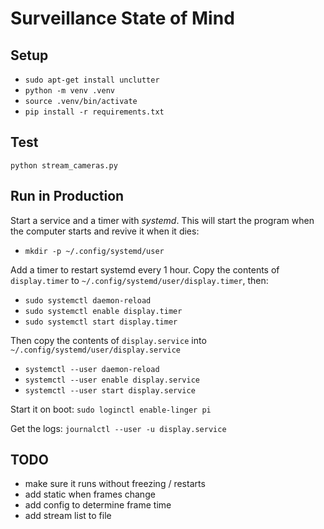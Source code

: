 # Surveillance State of Mind


## Setup

- `sudo apt-get install unclutter`
- `python -m venv .venv`
- `source .venv/bin/activate`
- `pip install -r requirements.txt`


## Test

`python stream_cameras.py`


## Run in Production

Start a service and a timer with *systemd*. This will start the program when the computer starts and revive it when it dies:

- `mkdir -p ~/.config/systemd/user`

Add a timer to restart systemd every 1 hour. Copy the contents of `display.timer` to `~/.config/systemd/user/display.timer`, then:

- `sudo systemctl daemon-reload`
- `sudo systemctl enable display.timer`
- `sudo systemctl start display.timer`

Then copy the contents of `display.service` into `~/.config/systemd/user/display.service`

- `systemctl --user daemon-reload`
- `systemctl --user enable display.service`
- `systemctl --user start display.service`

Start it on boot: `sudo loginctl enable-linger pi`

Get the logs: `journalctl --user -u display.service`


## TODO

- make sure it runs without freezing / restarts
- add static when frames change
- add config to determine frame time
- add stream list to file
